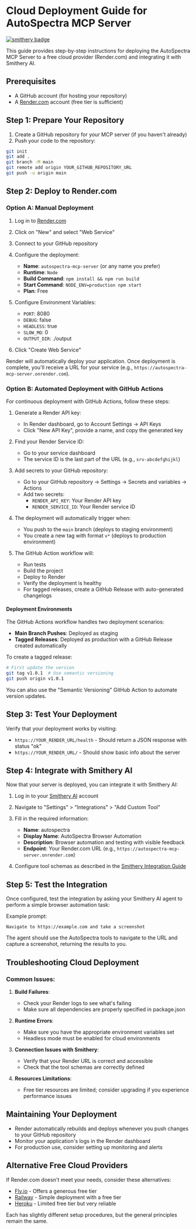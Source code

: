 # Cloud Deployment Guide for AutoSpectra MCP Server

[![smithery badge](https://smithery.ai/badge/@samuelvinay91/autospectra-mcp-server)](https://smithery.ai/server/@samuelvinay91/autospectra-mcp-server)

This guide provides step-by-step instructions for deploying the AutoSpectra MCP Server to a free cloud provider (Render.com) and integrating it with Smithery AI.

## Prerequisites

- A GitHub account (for hosting your repository)
- A [Render.com](https://render.com) account (free tier is sufficient)

## Step 1: Prepare Your Repository

1. Create a GitHub repository for your MCP server (if you haven't already)
2. Push your code to the repository:

```bash
git init
git add .
git branch -M main
git remote add origin YOUR_GITHUB_REPOSITORY_URL
git push -u origin main
```

## Step 2: Deploy to Render.com

### Option A: Manual Deployment

1. Log in to [Render.com](https://render.com)
2. Click on "New" and select "Web Service"
3. Connect to your GitHub repository
4. Configure the deployment:
   - **Name**: `autospectra-mcp-server` (or any name you prefer)
   - **Runtime**: `Node`
   - **Build Command**: `npm install && npm run build`
   - **Start Command**: `NODE_ENV=production npm start`
   - **Plan**: Free

5. Configure Environment Variables:
   - `PORT`: 8080
   - `DEBUG`: false
   - `HEADLESS`: true
   - `SLOW_MO`: 0
   - `OUTPUT_DIR`: ./output

6. Click "Create Web Service"

Render will automatically deploy your application. Once deployment is complete, you'll receive a URL for your service (e.g., `https://autospectra-mcp-server.onrender.com`).

### Option B: Automated Deployment with GitHub Actions

For continuous deployment with GitHub Actions, follow these steps:

1. Generate a Render API key:
   - In Render dashboard, go to Account Settings → API Keys
   - Click "New API Key", provide a name, and copy the generated key

2. Find your Render Service ID:
   - Go to your service dashboard
   - The service ID is the last part of the URL (e.g., `srv-abcdefghijkl`)

3. Add secrets to your GitHub repository:
   - Go to your GitHub repository → Settings → Secrets and variables → Actions
   - Add two secrets:
     - `RENDER_API_KEY`: Your Render API key
     - `RENDER_SERVICE_ID`: Your Render service ID

4. The deployment will automatically trigger when:
   - You push to the `main` branch (deploys to staging environment)
   - You create a new tag with format `v*` (deploys to production environment)

5. The GitHub Action workflow will:
   - Run tests
   - Build the project
   - Deploy to Render
   - Verify the deployment is healthy
   - For tagged releases, create a GitHub Release with auto-generated changelogs

#### Deployment Environments

The GitHub Actions workflow handles two deployment scenarios:

- **Main Branch Pushes**: Deployed as staging
- **Tagged Releases**: Deployed as production with a GitHub Release created automatically

To create a tagged release:
```bash
# First update the version
git tag v1.0.1  # Use semantic versioning
git push origin v1.0.1
```

You can also use the "Semantic Versioning" GitHub Action to automate version updates.

## Step 3: Test Your Deployment

Verify that your deployment works by visiting:
- `https://YOUR_RENDER_URL/health` - Should return a JSON response with status "ok"
- `https://YOUR_RENDER_URL/` - Should show basic info about the server

## Step 4: Integrate with Smithery AI

Now that your server is deployed, you can integrate it with Smithery AI:

1. Log in to your [Smithery AI](https://smithery.ai) account
2. Navigate to "Settings" > "Integrations" > "Add Custom Tool"
3. Fill in the required information:
   - **Name**: autospectra
   - **Display Name**: AutoSpectra Browser Automation
   - **Description**: Browser automation and testing with visible feedback
   - **Endpoint**: Your Render.com URL (e.g., `https://autospectra-mcp-server.onrender.com`)

4. Configure tool schemas as described in the [Smithery Integration Guide](./smithery-integration.md)

## Step 5: Test the Integration

Once configured, test the integration by asking your Smithery AI agent to perform a simple browser automation task:

Example prompt:
```
Navigate to https://example.com and take a screenshot
```

The agent should use the AutoSpectra tools to navigate to the URL and capture a screenshot, returning the results to you.

## Troubleshooting Cloud Deployment

### Common Issues:

1. **Build Failures**:
   - Check your Render logs to see what's failing
   - Make sure all dependencies are properly specified in package.json

2. **Runtime Errors**:
   - Make sure you have the appropriate environment variables set
   - Headless mode must be enabled for cloud environments

3. **Connection Issues with Smithery**:
   - Verify that your Render URL is correct and accessible
   - Check that the tool schemas are correctly defined

4. **Resources Limitations**:
   - Free tier resources are limited; consider upgrading if you experience performance issues

## Maintaining Your Deployment

- Render automatically rebuilds and deploys whenever you push changes to your GitHub repository
- Monitor your application's logs in the Render dashboard
- For production use, consider setting up monitoring and alerts

## Alternative Free Cloud Providers

If Render.com doesn't meet your needs, consider these alternatives:

- [Fly.io](https://fly.io) - Offers a generous free tier
- [Railway](https://railway.app) - Simple deployment with a free tier
- [Heroku](https://heroku.com) - Limited free tier but very reliable

Each has slightly different setup procedures, but the general principles remain the same.
